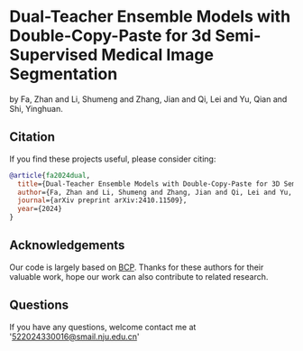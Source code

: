 # Dual-Teacher Ensemble Models with Double-Copy-Paste for 3d Semi-Supervised Medical Image Segmentation
by Fa, Zhan and Li, Shumeng and Zhang, Jian and Qi, Lei and Yu, Qian and Shi, Yinghuan.


## Citation

If you find these projects useful, please consider citing:

```bibtex
@article{fa2024dual,
  title={Dual-Teacher Ensemble Models with Double-Copy-Paste for 3D Semi-Supervised Medical Image Segmentation},
  author={Fa, Zhan and Li, Shumeng and Zhang, Jian and Qi, Lei and Yu, Qian and Shi, Yinghuan},
  journal={arXiv preprint arXiv:2410.11509},
  year={2024}
}
```

## Acknowledgements
Our code is largely based on [BCP](https://github.com/DeepMed-Lab-ECNU/BCP). Thanks for these authors for their valuable work, hope our work can also contribute to related research.

## Questions
If you have any questions, welcome contact me at '522024330016@smail.nju.edu.cn'



